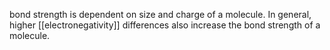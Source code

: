bond strength is dependent on size and charge of a molecule. In general, higher [[electronegativity]] differences also increase the bond strength of a molecule. 